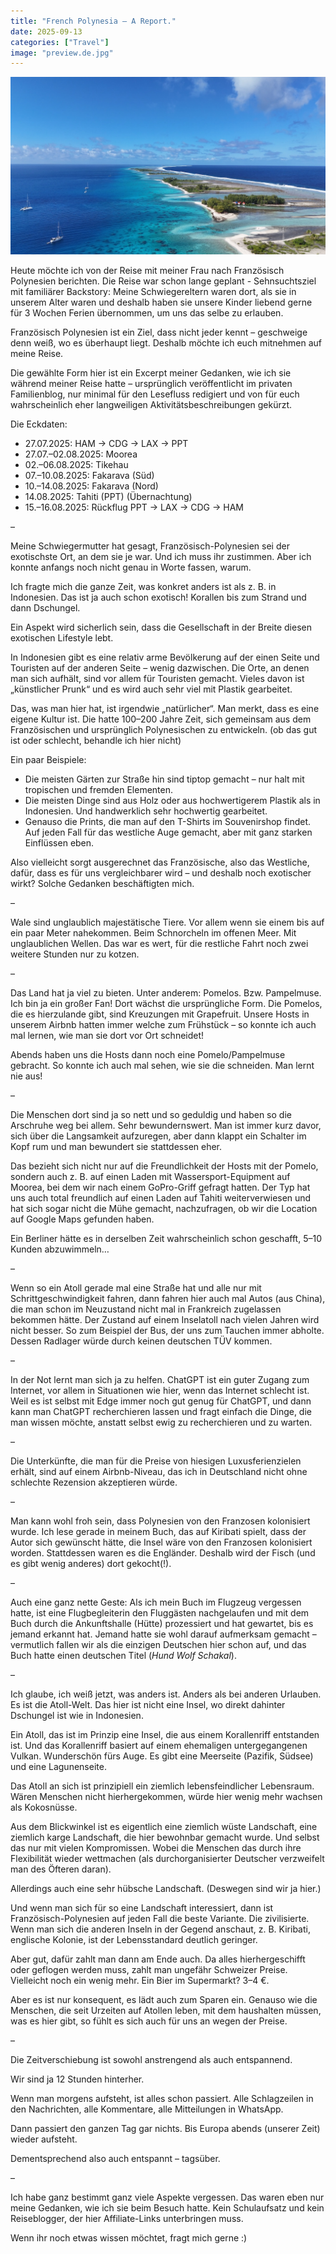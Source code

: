 ```yaml
---
title: "French Polynesia – A Report."
date: 2025-09-13
categories: ["Travel"]
image: "preview.de.jpg"
---
```


![Blick auf das Atoll – Französisch Polynesien](preview.de.jpg)

Heute möchte ich von der Reise mit meiner Frau nach Französisch Polynesien berichten. Die Reise war schon lange geplant - Sehnsuchtsziel mit familiärer Backstory: Meine Schwiegereltern waren dort, als sie in unserem Alter waren und deshalb haben sie unsere Kinder liebend gerne für 3 Wochen Ferien übernommen, um uns das selbe zu erlauben.

Französisch Polynesien ist ein Ziel, dass nicht jeder kennt – geschweige denn weiß, wo es überhaupt liegt. Deshalb möchte ich euch mitnehmen auf meine Reise.

Die gewählte Form hier ist ein Excerpt meiner Gedanken, wie ich sie während meiner Reise hatte – ursprünglich veröffentlicht im privaten Familienblog, nur minimal für den Lesefluss redigiert und von für euch wahrscheinlich eher langweiligen Aktivitätsbeschreibungen gekürzt.

Die Eckdaten:

- 27.07.2025: HAM → CDG → LAX → PPT
- 27.07.–02.08.2025: Moorea
- 02.–06.08.2025: Tikehau
- 07.–10.08.2025: Fakarava (Süd)
- 10.–14.08.2025: Fakarava (Nord)
- 14.08.2025: Tahiti (PPT) (Übernachtung)
- 15.–16.08.2025: Rückflug PPT → LAX → CDG → HAM

–

Meine Schwiegermutter hat gesagt, Französisch-Polynesien sei der exotischste Ort, an dem sie je war. Und ich muss ihr zustimmen. Aber ich konnte anfangs noch nicht genau in Worte fassen, warum.

Ich fragte mich die ganze Zeit, was konkret anders ist als z. B. in Indonesien. Das ist ja auch schon exotisch! Korallen bis zum Strand und dann Dschungel.

Ein Aspekt wird sicherlich sein, dass die Gesellschaft in der Breite diesen exotischen Lifestyle lebt.

In Indonesien gibt es eine relativ arme Bevölkerung auf der einen Seite und Touristen auf der anderen Seite – wenig dazwischen. Die Orte, an denen man sich aufhält, sind vor allem für Touristen gemacht. Vieles davon ist „künstlicher Prunk“ und es wird auch sehr viel mit Plastik gearbeitet.

Das, was man hier hat, ist irgendwie „natürlicher“. Man merkt, dass es eine eigene Kultur ist. Die hatte 100–200 Jahre Zeit, sich gemeinsam aus dem Französischen und ursprünglich Polynesischen zu entwickeln. (ob das gut ist oder schlecht, behandle ich hier nicht)

Ein paar Beispiele:

- Die meisten Gärten zur Straße hin sind tiptop gemacht – nur halt mit tropischen und fremden Elementen.
- Die meisten Dinge sind aus Holz oder aus hochwertigerem Plastik als in Indonesien. Und handwerklich sehr hochwertig gearbeitet.
- Genauso die Prints, die man auf den T-Shirts im Souvenirshop findet. Auf jeden Fall für das westliche Auge gemacht, aber mit ganz starken Einflüssen eben.

Also vielleicht sorgt ausgerechnet das Französische, also das Westliche, dafür, dass es für uns vergleichbarer wird – und deshalb noch exotischer wirkt? Solche Gedanken beschäftigten mich.

–

Wale sind unglaublich majestätische Tiere. Vor allem wenn sie einem bis auf ein paar Meter nahekommen. Beim Schnorcheln im offenen Meer. Mit unglaublichen Wellen. Das war es wert, für die restliche Fahrt noch zwei weitere Stunden nur zu kotzen.

–

Das Land hat ja viel zu bieten. Unter anderem: Pomelos. Bzw. Pampelmuse. Ich bin ja ein großer Fan! Dort wächst die ursprüngliche Form. Die Pomelos, die es hierzulande gibt, sind Kreuzungen mit Grapefruit. Unsere Hosts in unserem Airbnb hatten immer welche zum Frühstück – so konnte ich auch mal lernen, wie man sie dort vor Ort schneidet!

Abends haben uns die Hosts dann noch eine Pomelo/Pampelmuse gebracht. So konnte ich auch mal sehen, wie sie die schneiden. Man lernt nie aus!

–

Die Menschen dort sind ja so nett und so geduldig und haben so die Arschruhe weg bei allem. Sehr bewundernswert. Man ist immer kurz davor, sich über die Langsamkeit aufzuregen, aber dann klappt ein Schalter im Kopf rum und man bewundert sie stattdessen eher.

Das bezieht sich nicht nur auf die Freundlichkeit der Hosts mit der Pomelo, sondern auch z. B. auf einen Laden mit Wassersport-Equipment auf Moorea, bei dem wir nach einem GoPro-Griff gefragt hatten. Der Typ hat uns auch total freundlich auf einen Laden auf Tahiti weiterverwiesen und hat sich sogar nicht die Mühe gemacht, nachzufragen, ob wir die Location auf Google Maps gefunden haben.

Ein Berliner hätte es in derselben Zeit wahrscheinlich schon geschafft, 5–10 Kunden abzuwimmeln…

–

Wenn so ein Atoll gerade mal eine Straße hat und alle nur mit Schrittgeschwindigkeit fahren, dann fahren hier auch mal Autos (aus China), die man schon im Neuzustand nicht mal in Frankreich zugelassen bekommen hätte. Der Zustand auf einem Inselatoll nach vielen Jahren wird nicht besser. So zum Beispiel der Bus, der uns zum Tauchen immer abholte. Dessen Radlager würde durch keinen deutschen TÜV kommen.

–

In der Not lernt man sich ja zu helfen. ChatGPT ist ein guter Zugang zum Internet, vor allem in Situationen wie hier, wenn das Internet schlecht ist. Weil es ist selbst mit Edge immer noch gut genug für ChatGPT, und dann kann man ChatGPT recherchieren lassen und fragt einfach die Dinge, die man wissen möchte, anstatt selbst ewig zu recherchieren und zu warten.

–

Die Unterkünfte, die man für die Preise von hiesigen Luxusferienzielen erhält, sind auf einem Airbnb-Niveau, das ich in Deutschland nicht ohne schlechte Rezension akzeptieren würde.

–

Man kann wohl froh sein, dass Polynesien von den Franzosen kolonisiert wurde. Ich lese gerade in meinem Buch, das auf Kiribati spielt, dass der Autor sich gewünscht hätte, die Insel wäre von den Franzosen kolonisiert worden. Stattdessen waren es die Engländer. Deshalb wird der Fisch (und es gibt wenig anderes) dort gekocht(!).

–

Auch eine ganz nette Geste: Als ich mein Buch im Flugzeug vergessen hatte, ist eine Flugbegleiterin den Fluggästen nachgelaufen und mit dem Buch durch die Ankunftshalle (Hütte) prozessiert und hat gewartet, bis es jemand erkannt hat. Jemand hatte sie wohl darauf aufmerksam gemacht – vermutlich fallen wir als die einzigen Deutschen hier schon auf, und das Buch hatte einen deutschen Titel (_Hund Wolf Schakal_).

–

Ich glaube, ich weiß jetzt, was anders ist. Anders als bei anderen Urlauben. Es ist die Atoll-Welt. Das hier ist nicht eine Insel, wo direkt dahinter Dschungel ist wie in Indonesien.

Ein Atoll, das ist im Prinzip eine Insel, die aus einem Korallenriff entstanden ist. Und das Korallenriff basiert auf einem ehemaligen untergegangenen Vulkan. Wunderschön fürs Auge. Es gibt eine Meerseite (Pazifik, Südsee) und eine Lagunenseite.

Das Atoll an sich ist prinzipiell ein ziemlich lebensfeindlicher Lebensraum. Wären Menschen nicht hierhergekommen, würde hier wenig mehr wachsen als Kokosnüsse.

Aus dem Blickwinkel ist es eigentlich eine ziemlich wüste Landschaft, eine ziemlich karge Landschaft, die hier bewohnbar gemacht wurde. Und selbst das nur mit vielen Kompromissen. Wobei die Menschen das durch ihre Flexibilität wieder wettmachen (als durchorganisierter Deutscher verzweifelt man des Öfteren daran).

Allerdings auch eine sehr hübsche Landschaft. (Deswegen sind wir ja hier.)

Und wenn man sich für so eine Landschaft interessiert, dann ist Französisch-Polynesien auf jeden Fall die beste Variante. Die zivilisierte. Wenn man sich die anderen Inseln in der Gegend anschaut, z. B. Kiribati, englische Kolonie, ist der Lebensstandard deutlich geringer.

Aber gut, dafür zahlt man dann am Ende auch. Da alles hierhergeschifft oder geflogen werden muss, zahlt man ungefähr Schweizer Preise. Vielleicht noch ein wenig mehr. Ein Bier im Supermarkt? 3–4 €.

Aber es ist nur konsequent, es lädt auch zum Sparen ein. Genauso wie die Menschen, die seit Urzeiten auf Atollen leben, mit dem haushalten müssen, was es hier gibt, so fühlt es sich auch für uns an wegen der Preise.

–

Die Zeitverschiebung ist sowohl anstrengend als auch entspannend.

Wir sind ja 12 Stunden hinterher.

Wenn man morgens aufsteht, ist alles schon passiert. Alle Schlagzeilen in den Nachrichten, alle Kommentare, alle Mitteilungen in WhatsApp.

Dann passiert den ganzen Tag gar nichts. Bis Europa abends (unserer Zeit) wieder aufsteht.

Dementsprechend also auch entspannt – tagsüber.

–

Ich habe ganz bestimmt ganz viele Aspekte vergessen. Das waren eben nur meine Gedanken, wie ich sie beim Besuch hatte. Kein Schulaufsatz und kein Reiseblogger, der hier Affiliate-Links unterbringen muss.

Wenn ihr noch etwas wissen möchtet, fragt mich gerne :)

